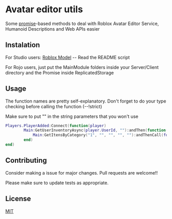 # Avatar editor utils

Some [promise](https://eryn.io/roblox-lua-promise/)-based methods to deal with Roblox Avatar Editor Service, Humanoid Descriptions and Web APIs easier

## Instalation

For Studio users: [Roblox Model]("https://www.roblox.com/library/12074132482/AvatarEditor") -- Read the README script

For Rojo users, just put the MainModule folders inside your Server/Client directory and the Promise inside ReplicatedStorage

## Usage 

The function names are pretty self-explanatory. Don't forget to do your type checking before calling the function (--!strict)

Make sure to put "" in the string parameters that you won't use

```lua
Players.PlayerAdded:Connect(function(player)
        Main:GetUserInventoryAsync(player.UserId, ""):andThen(function(Response)
            Main:GetItensByCategory("1", "", "", "", ""):andThenCall(foo, "args")
        end)    
end)
```

## Contributing

Consider making a issue for major changes. Pull requests are welcome!!

Please make sure to update tests as appropriate.

## License

[MIT](https://choosealicense.com/licenses/mit/)
